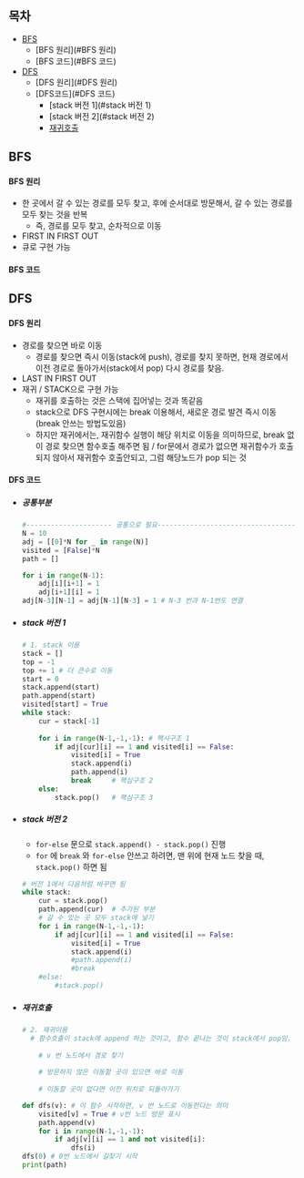 ## 목차

+ [BFS](#bfs)
  + [BFS 원리](#BFS 원리)
  + [BFS 코드](#BFS 코드)
+ [DFS](#dfs)
  + [DFS 원리](#DFS 원리)
  + [DFS코드](#DFS 코드)
    + [stack 버전 1](#stack 버전 1)
    + [stack 버전 2](#stack 버전 2)
    + [재귀호출](#재귀호출)



## BFS

#### BFS 원리

+ 한 곳에서 갈 수 있는 경로를 모두 찾고, 후에 순서대로 방문해서, 갈 수 있는 경로를 모두 찾는 것을 반복
  + 즉, 경로를 모두 찾고, 순차적으로 이동
+ FIRST IN FIRST OUT
+ 큐로 구현 가능



#### BFS 코드



## DFS

#### DFS 원리

+ 경로를 찾으면 바로 이동
  + 경로를 찾으면 즉시 이동(stack에 push), 경로를 찾지 못하면, 현재 경로에서 이전 경로로 돌아가서(stack에서 pop) 다시 경로를 찾음.
+ LAST IN FIRST OUT
+ 재귀 / STACK으로 구현 가능
  + 재귀를 호출하는 것은 스택에 집어넣는 것과 똑같음
  + stack으로 DFS 구현시에는 break 이용해서, 새로운 경로 발견 즉시 이동(break 안쓰는 방법도있음)
  + 하지만 재귀에서는, 재귀함수 실행이 해당 위치로 이동을 의미하므로, break 없이 경로 찾으면 함수호출 해주면 됨 / for문에서 경로가 없으면 재귀함수가 호출되지 않아서 재귀함수 호출안되고, 그럼 해당노드가 pop 되는 것



#### DFS 코드

+ ##### 공통부분

  ```python
  #--------------------- 공통으로 필요-----------------------------------------------
  N = 10
  adj = [[0]*N for _ in range(N)]
  visited = [False]*N
  path = []
  
  for i in range(N-1):
      adj[i][i+1] = 1
      adj[i+1][i] = 1
  adj[N-3][N-1] = adj[N-1][N-3] = 1 # N-3 번과 N-1번도 연결
  
  ```
  



+ ##### stack 버전 1

  ```python
  # 1. stack 이용
  stack = []
  top = -1
  top += 1 # 더 큰수로 이동
  start = 0
  stack.append(start)
  path.append(start)
  visited[start] = True
  while stack:
      cur = stack[-1]
      
      for i in range(N-1,-1,-1): # 핵시구조 1
          if adj[cur][i] == 1 and visited[i] == False:
              visited[i] = True
              stack.append(i)
              path.append(i)
              break     # 핵심구조 2
      else:
          stack.pop()   # 핵심구조 3
  
  ```

  

+ ##### stack 버전 2

  + `for-else` 문으로 `stack.append() - stack.pop()` 진행
  + `for` 에 `break` 와 `for-else` 안쓰고 하려면,  맨 위에 현재 노드 찾을 때, `stack.pop()` 하면 됨 

  ```python
  # 버전 1에서 다음처럼 바꾸면 됨
  while stack:
      cur = stack.pop()
      path.append(cur)  # 추가된 부분
      # 갈 수 있는 곳 모두 stack에 넣기
      for i in range(N-1,-1,-1):
          if adj[cur][i] == 1 and visited[i] == False:
              visited[i] = True
              stack.append(i)
              #path.append(i)
              #break
      #else:
          #stack.pop()
  
  ```

  

+ ##### 재귀호출

  ```python
  # 2. 재귀이용
  	# 함수호출이 stack에 append 하는 것이고, 함수 끝나는 것이 stack에서 pop임.
  	
      # v 번 노드에서 경로 찾기
      
      # 방문하지 않은 이동할 곳이 있으면 바로 이동
      
      # 이동할 곳이 없다면 이전 위치로 되돌아가기
  
  def dfs(v): # 이 함수 시작하면, v 번 노드로 이동한다는 의미
      visited[v] = True # v번 노드 방문 표시
      path.append(v)
      for i in range(N-1,-1,-1):
          if adj[v][i] == 1 and not visited[i]:
              dfs(i)
  dfs(0) # 0번 노드에서 길찾기 시작
  print(path)
  
  
  ```

  




